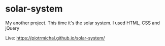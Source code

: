 # solar-system

My another project. This time it's the solar system.
I used HTML, CSS and jQuery

Live: https://piotrmichal.github.io/solar-system/